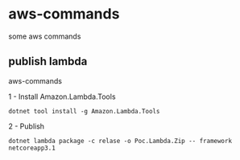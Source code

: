 # aws-commands
some aws commands

## publish lambda
aws-commands

1 - Install Amazon.Lambda.Tools
```
dotnet tool install -g Amazon.Lambda.Tools
```

2 - Publish
```
dotnet lambda package -c relase -o Poc.Lambda.Zip -- framework netcoreapp3.1
```


